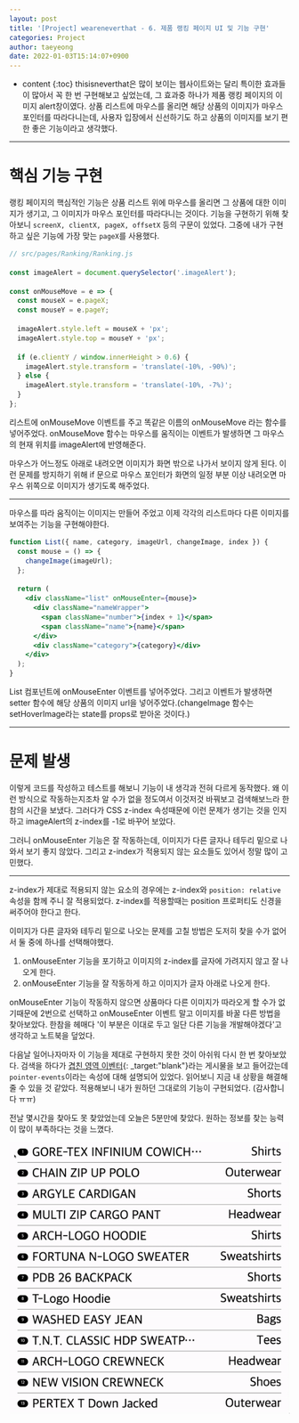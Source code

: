 ```yaml
---
layout: post
title: '[Project] weareneverthat - 6. 제품 랭킹 페이지 UI 및 기능 구현'
categories: Project
author: taeyeong
date: 2022-01-03T15:14:07+0900
---
```

* content
{:toc}
thisisneverthat은 많이 보이는 웹사이트와는 달리 특이한 효과들이 많아서 꼭 한 번 구현해보고 싶었는데, 그 효과중 하나가 제품 랭킹 페이지의 이미지 alert창이였다. 상품 리스트에 마우스를 올리면 해당 상품의 이미지가 마우스 포인터를 따라다니는데, 사용자 입장에서 신선하기도 하고 상품의 이미지를 보기 편한 좋은 기능이라고 생각했다.


---

# 핵심 기능 구현

랭킹 페이지의 핵심적인 기능은 상품 리스트 위에 마우스를 올리면 그 상품에 대한 이미지가 생기고, 그 이미지가 마우스 포인터를 따라다니는 것이다. 기능을 구현하기 위해 찾아보니 `screenX, clientX, pageX, offsetX` 등의 구문이 있었다. 그중에 내가 구현하고 싶은 기능에 가장 맞는 `pageX`를 사용했다.

```jsx
// src/pages/Ranking/Ranking.js

const imageAlert = document.querySelector('.imageAlert');

const onMouseMove = e => {
  const mouseX = e.pageX;
  const mouseY = e.pageY;

  imageAlert.style.left = mouseX + 'px';
  imageAlert.style.top = mouseY + 'px';

  if (e.clientY / window.innerHeight > 0.6) {
    imageAlert.style.transform = 'translate(-10%, -90%)';
  } else {
    imageAlert.style.transform = 'translate(-10%, -7%)';
  }
};
```

리스트에 onMouseMove 이벤트를 주고 똑같은 이름의 onMouseMove 라는 함수를 넣어주었다. onMouseMove 함수는 마우스를 움직이는 이벤트가 발생하면 그 마우스의 현재 위치를 imageAlert에 반영해준다.

마우스가 어느정도 아래로 내려오면 이미지가 화면 밖으로 나가서 보이지 않게 된다. 이런 문제를 방지하기 위해 if 문으로 마우스 포인터가 화면의 일정 부분 이상 내려오면 마우스 위쪽으로 이미지가 생기도록 해주었다.

---

마우스를 따라 움직이는 이미지는 만들어 주었고 이제 각각의 리스트마다 다른 이미지를 보여주는 기능을 구현해야한다.

```jsx
function List({ name, category, imageUrl, changeImage, index }) {
  const mouse = () => {
    changeImage(imageUrl);
  };

  return (
    <div className="list" onMouseEnter={mouse}>
      <div className="nameWrapper">
        <span className="number">{index + 1}</span>
        <span className="name">{name}</span>
      </div>
      <div className="category">{category}</div>
    </div>
  );
}
```

List 컴포넌트에 onMouseEnter 이벤트를 넣어주었다. 그리고 이벤트가 발생하면 setter 함수에 해당 상품의 이미지 url을 넣어주었다.(changeImage 함수는 setHoverImage라는 state를 props로 받아온 것이다.)

---

# 문제 발생

이렇게 코드를 작성하고 테스트를 해보니 기능이 내 생각과 전혀 다르게 동작했다. 왜 이런 방식으로 작동하는지조차 알 수가 없을 정도여서 이것저것 바꿔보고 검색해보느라 한참의 시간을 보냈다. 그러다가 CSS z-index 속성때문에 이런 문제가 생기는 것을 인지하고 imageAlert의 z-index를 -1로 바꾸어 보았다.

그러니 onMouseEnter 기능은 잘 작동하는데, 이미지가 다른 글자나 테두리 밑으로 나와서 보기 좋지 않았다. 그리고 z-index가 적용되지 않는 요소들도 있어서 정말 많이 고민했다.

---

z-index가 제대로 적용되지 않는 요소의 경우에는 z-index와 `position: relative` 속성을 함께 주니 잘 적용되었다. z-index를 적용할때는 position 프로퍼티도 신경을 써주어야 한다고 한다.

이미지가 다른 글자와 테두리 밑으로 나오는 문제를 고칠 방법은 도저히 찾을 수가 없어서 둘 중에 하나를 선택해야했다.

1. onMouseEnter 기능을 포기하고 이미지의 z-index를 글자에 가려지지 않고 잘 나오게 한다.
2. onMouseEnter 기능을 잘 작동하게 하고 이미지가 글자 아래로 나오게 한다.

onMouseEnter 기능이 작동하지 않으면 상품마다 다른 이미지가 따라오게 할 수가 없기때문에 2번으로 선택하고 onMouseEnter 이벤트 말고 이미지를 바꿀 다른 방법을 찾아보았다. 한참을 헤매다 '이 부분은 이대로 두고 일단 다른 기능을 개발해야겠다'고 생각하고 노트북을 덮었다.

다음날 일어나자마자 이 기능을 제대로 구현하지 못한 것이 아쉬워 다시 한 번 찾아보았다. 검색을 하다가 [겹친 영역 이벤터](https://kyounghwan01.github.io/blog/etc/CSS/dup-area-event/){: _target:"blank"}라는 게시물을 보고 들어갔는데 `pointer-events`이라는 속성에 대해 설명되어 있었다. 읽어보니 지금 내 상황을 해결해 줄 수 있을 것 같았다. 적용해보니 내가 원하던 그대로의 기능이 구현되었다. (감사합니다 ㅠㅠ)

전날 몇시간을 찾아도 못 찾았었는데 오늘은 5분만에 찾았다. 원하는 정보를 찾는 능력이 많이 부족하다는 것을 느꼈다.

![상품 순위 페이지](/assets/img/Project/project-09-01.gif)